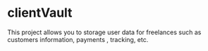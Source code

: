 # clientVault
This project allows you to storage user data for freelances such as customers information, payments , tracking, etc.
